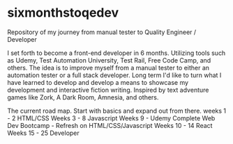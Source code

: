 # sixmonthstoqedev
Repository of my journey from manual tester to Quality Engineer / Developer

I set forth to become a front-end developer in 6 months. Utilizing tools such as Udemy, Test Automation University, Test Rail, Free Code Camp, and others. 
The idea is to improve myself from a manual tester to either an automation tester or a full stack developer. 
Long term I'd like to turn what I have learned to develop and develop a means to showcase my development and interactive fiction writing. Inspired by text adventure games like Zork, A Dark Room, Amnesia, and others.   

The current road map. Start with basics and expand out from there. 
weeks 1 - 2 HTML/CSS
Weeks 3 - 8 Javascript
Weeks 9 - Udemy Complete Web Dev Bootcamp - Refresh on HTML/CSS/Javascript
Weeks 10 - 14 React
Weeks 15 - 25 Developer
